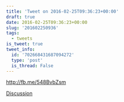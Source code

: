 ```yaml
---
title: 'Tweet on 2016-02-25T09:36:23+00:00'
draft: true
date: 2016-02-25T09:36:23+00:00
slug: '201602250936'
tags:
  - tweets
is_tweet: true
tweet_info:
  id: '702668431687094272'
  type: 'post'
  is_thread: False
---
```




<http://fb.me/548BvbZsm>

[Discussion](https://x.com/sytelus/status/702668431687094272)
